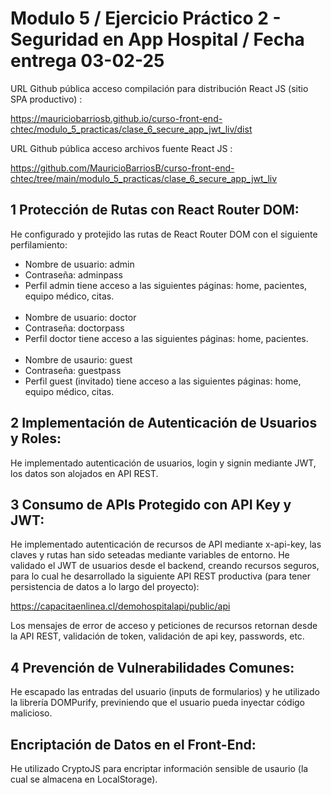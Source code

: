 # Modulo 5 / Ejercicio Práctico 2 - Seguridad en App Hospital / Fecha entrega 03-02-25

URL Github pública acceso compilación para distribución React JS (sitio SPA productivo) :

https://mauriciobarriosb.github.io/curso-front-end-chtec/modulo_5_practicas/clase_6_secure_app_jwt_liv/dist

URL Github pública acceso archivos fuente React JS :

https://github.com/MauricioBarriosB/curso-front-end-chtec/tree/main/modulo_5_practicas/clase_6_secure_app_jwt_liv


## 1 Protección de Rutas con React Router DOM:

He configurado y protejido las rutas de React Router DOM con el siguiente perfilamiento:

* Nombre de usuario: admin
* Contraseña: adminpass
* Perfil admin tiene acceso a las siguientes páginas: home, pacientes, equipo médico, citas.<br/><br/>
* Nombre de usuario: doctor
* Contraseña: doctorpass
* Perfil doctor tiene acceso a las siguientes páginas: home, pacientes.<br/><br/>
* Nombre de usaurio: guest 
* Contraseña: guestpass
* Perfil guest (invitado) tiene acceso a las siguientes páginas:  home, equipo médico, citas.

## 2 Implementación de Autenticación de Usuarios y Roles:

He implementado autenticación de usuarios, login y signin mediante JWT, los datos son alojados en API REST.

## 3 Consumo de APIs Protegido con API Key y JWT:

He implementado autenticación de recursos de API mediante x-api-key, las claves y rutas han sido seteadas mediante variables de entorno.
He validado el JWT de usuarios desde el backend, creando recursos seguros, para lo cual he desarrollado la siguiente API REST productiva (para tener persistencia de datos a lo largo del proyecto):

https://capacitaenlinea.cl/demohospitalapi/public/api

Los mensajes de error de acceso y peticiones de recursos retornan desde la API REST, validación de token, validación de api key, passwords, etc.

## 4 Prevención de Vulnerabilidades Comunes:

He escapado las entradas del usuario (inputs de formularios) y he utilizado la librería DOMPurify, previniendo que el usuario pueda inyectar código malicioso.

## Encriptación de Datos en el Front-End:

He utilizado CryptoJS para encriptar información sensible de usaurio (la cual se almacena en LocalStorage).